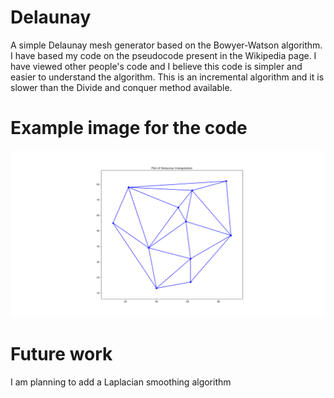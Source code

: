 # Delaunay
A simple Delaunay mesh generator based on the Bowyer-Watson algorithm. I have based my code on the pseudocode present in the Wikipedia page. I have viewed other people's code and I believe this code is simpler and easier to understand the algorithm. This is an incremental algorithm and it is slower than the Divide and conquer method available.

# Example image for the code
![](img_delaunay.PNG)

# Future work
I am planning to add a Laplacian smoothing algorithm 
